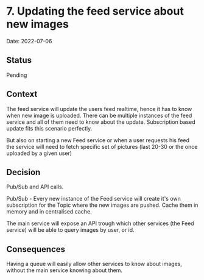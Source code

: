 # 7. Updating the feed service about new images
Date: 2022-07-06

## Status

Pending

## Context

The feed service will update the users feed realtime, hence it has to know when new image is uploaded. There can be multiple instances of the feed service and all of them need to know about the update. Subscription based update fits this scenario perfectly.

But also on starting a new Feed service or when a user requests his feed the service will need to fetch specific set of pictures (last 20-30 or the once uploaded by a given user)

## Decision

Pub/Sub and API calls.

Pub/Sub - Every new instance of the Feed service will create it's own subscription for the Topic where the new images are pushed. Cache them in memory and in centralised cache.

The main service will expose an API trough which other services (the Feed service) will be able to query images by user, or id.


## Consequences
Having a queue will easily allow other services to know about images, without the main service knowing about them.
